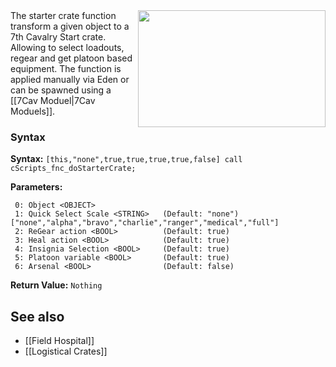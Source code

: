 <img align="right" width="300" height="187" src="https://steamuserimages-a.akamaihd.net/ugc/232326961979499441/E65AF43CCB6AB5ABE769AF3198DEAAF907C86E3C/">
The starter crate function transform a given object to a 7th Cavalry Start crate. Allowing to select loadouts, regear and get platoon based equipment. The function is applied manually via Eden or can be spawned using a [[7Cav Moduel|7Cav Moduels]].

### Syntax
**Syntax:** `[this,"none",true,true,true,true,false] call cScripts_fnc_doStarterCrate;`

**Parameters:**
```
 0: Object <OBJECT>
 1: Quick Select Scale <STRING>   (Default: "none") ["none","alpha","bravo","charlie","ranger","medical","full"]
 2: ReGear action <BOOL>          (Default: true)
 3: Heal action <BOOL>            (Default: true)
 4: Insignia Selection <BOOL>     (Default: true)
 5: Platoon variable <BOOL>       (Default: true)
 6: Arsenal <BOOL>                (Default: false)
```
**Return Value:** ```Nothing```

## See also
* [[Field Hospital]]
* [[Logistical Crates]]